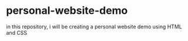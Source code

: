 # personal-website-demo
in this repository, i will be creating a personal website demo using HTML and CSS
